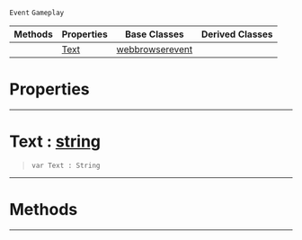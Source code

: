  `Event` `Gameplay`



|Methods|Properties|Base Classes|Derived Classes|
|---|---|---|---|
| |[ Text](webbrowsertextevent.md#text-zilch-engine-documen)|[webbrowserevent](webbrowserevent.md)| |


 #  Properties


---  
 #  Text : [string](../nada_base_types/string.md)

> 
> ``` lang=cpp, name=Nada
> var Text : String


---  
 #  Methods


---  
 

 